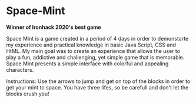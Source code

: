 # Space-Mint
<b> Winner of Ironhack 2020's best game</b>

Space Mint is a game created in a period of 4 days in order to demonstarte my experience and practical knowledge in basic Java Script, CSS and HtML. 
My main goal was to create an experience that allows the user to play a fun, addictive and challenging, yet simple game that is memorable. Space Mint
presents a simple interface with colorful and appealing characters.

Instructions: 
Use the arrows to jump and get on top of the blocks in order to get your mint to space. You have three lifes, so be carefull and don't let the blocks crush you!

